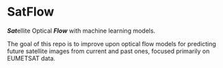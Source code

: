 # SatFlow
***Sat***ellite Optical ***Flow*** with machine learning models. 

The goal of this repo is to improve upon optical flow models for predicting 
future satellite images from current and past ones, focused primarily on EUMETSAT data.
